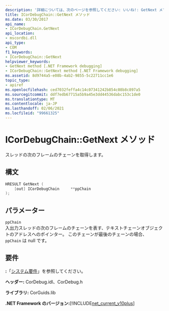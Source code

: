 ```yaml
---
description: '詳細については、次のページを参照してください: いいね!: GetNext メソッド'
title: ICorDebugChain::GetNext メソッド
ms.date: 03/30/2017
api_name:
- ICorDebugChain.GetNext
api_location:
- mscordbi.dll
api_type:
- COM
f1_keywords:
- ICorDebugChain::GetNext
helpviewer_keywords:
- GetNext method [.NET Framework debugging]
- ICorDebugChain::GetNext method [.NET Framework debugging]
ms.assetid: 8d9744a5-e08b-4ab2-9855-5c22711cc1e6
topic_type:
- apiref
ms.openlocfilehash: ced7032feffa4c14c07341242b854c08b8c897a5
ms.sourcegitcommit: ddf7edb67715a5b9a45e3dd44536dabc153c1de0
ms.translationtype: MT
ms.contentlocale: ja-JP
ms.lasthandoff: 02/06/2021
ms.locfileid: "99661325"
---
```

# <a name="icordebugchaingetnext-method"></a>ICorDebugChain::GetNext メソッド

スレッドの次のフレームのチェーンを取得します。  
  
## <a name="syntax"></a>構文  
  
```cpp  
HRESULT GetNext (  
    [out] ICorDebugChain     **ppChain  
);  
```  
  
## <a name="parameters"></a>パラメーター  

 `ppChain`  
 入出力スレッドの次のフレームのチェーンを表す、テキストチェーンオブジェクトのアドレスへのポインター。 このチェーンが最後のチェーンの場合、 `ppChain` は null です。  
  
## <a name="requirements"></a>要件  

 **:**「[システム要件](../../get-started/system-requirements.md)」を参照してください。  
  
 **ヘッダー:** CorDebug.idl、CorDebug.h  
  
 **ライブラリ:** CorGuids.lib  
  
 **.NET Framework のバージョン:**[!INCLUDE[net_current_v10plus](../../../../includes/net-current-v10plus-md.md)]
